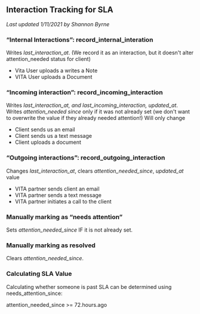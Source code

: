 ## Interaction Tracking for SLA
*Last updated 1/11/2021 by Shannon Byrne*

### “Internal Interactions”: record_internal_interation
Writes *last_interaction_at*. (We record it as an interaction, but it doesn't alter attention_needed status for client)

- Vita User uploads a writes a Note
- VITA User uploads a Document

### “Incoming interaction”: record_incoming_interaction
Writes *last_interaction_at, and last_incoming_interaction, updated_at*.
Writes *attention_needed since* only if it was not already set (we don't want to overwrite the value if they already needed attention!)
Will only change 
- Client sends us an email
- Client sends us a text message
- Client uploads a document

### “Outgoing interactions”: record_outgoing_interaction
Changes *last_interaction_at*, clears *attention_needed_since*, *updated_at* value
- VITA partner sends client an email
- VITA partner sends a text message
- VITA partner initiates a call to the client

### Manually marking as “needs attention”
Sets *attention_needed_since* IF it is not already set.


### Manually marking as resolved
Clears *attention_needed_since*.


### Calculating SLA Value

Calculating whether someone is past SLA can be determined using needs_attention_since:

attention_needed_since >= 72.hours.ago

